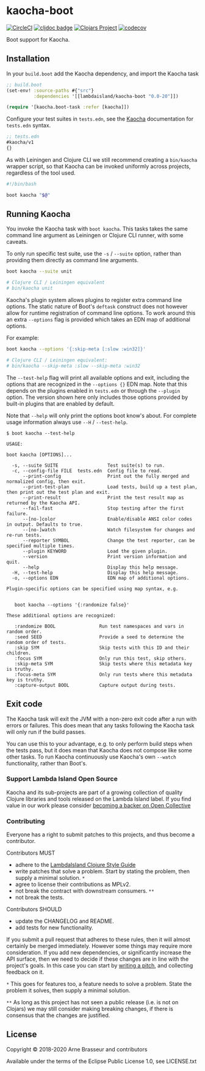 # kaocha-boot

<!-- badges -->
[![CircleCI](https://circleci.com/gh/lambdaisland/kaocha-boot.svg?style=svg)](https://circleci.com/gh/lambdaisland/kaocha-boot) [![cljdoc badge](https://cljdoc.org/badge/lambdaisland/kaocha-boot)](https://cljdoc.org/d/lambdaisland/kaocha-boot) [![Clojars Project](https://img.shields.io/clojars/v/lambdaisland/kaocha-boot.svg)](https://clojars.org/lambdaisland/kaocha-boot) [![codecov](https://codecov.io/gh/lambdaisland/kaocha-boot/branch/master/graph/badge.svg)](https://codecov.io/gh/lambdaisland/kaocha-boot)
<!-- /badges -->

Boot support for Kaocha.

## Installation

In your `build.boot` add the Kaocha dependency, and import the Kaocha task

``` clojure
;; build.boot
(set-env! :source-paths #{"src"}
          :dependencies '[[lambdaisland/kaocha-boot "0.0-20"]])

(require '[kaocha.boot-task :refer [kaocha]])
```

Configure your test suites in `tests.edn`, see the
[Kaocha](http://github.com/lambdaisland/kaocha) documentation for `tests.edn`
syntax.

``` clojure
;; tests.edn
#kaocha/v1
{}
```

As with Leiningen and Clojure CLI we still recommend creating a `bin/kaocha`
wrapper script, so that Kaocha can be invoked uniformly across projects,
regardless of the tool used.

``` bash
#!/bin/bash

boot kaocha "$@"
```

## Running Kaocha

You invoke the Kaocha task with `boot kaocha`. This tasks takes the same command
line argument as Leiningen or Clojure CLI runner, with some caveats.

To only run specific test suite, use the `-s` / `--suite` option, rather than
providing them directly as command line arguments.


``` bash
boot kaocha --suite unit

# Clojure CLI / Leiningen equivalent
# bin/kaocha unit
```

Kaocha's plugin system allows plugins to register extra command line options.
The static nature of Boot's `deftask` construct does not however allow for
runtime registration of command line options. To work around this an extra
`--options` flag is provided which takes an EDN map of additional options.

For example:

``` bash
boot kaocha --options '{:skip-meta [:slow :win32]}'

# Clojure CLI / Leiningen equivalent:
# bin/kaocha --skip-meta :slow --skip-meta :win32
```

The `--test-help` flag will print all available options and exit, including the
options that are recognized in the `--options {}` EDN map. Note that this
depends on the plugins enabled in `tests.edn` or through the `--plugin` option.
The version shown here only includes those options provided by built-in plugins
that are enabled by default.

Note that `--help` will only print the options boot know's about. For complete
usage information always use `--H` / `--test-help`.

```
$ boot kaocha --test-help

USAGE:

boot kaocha [OPTIONS]...

  -s, --suite SUITE                  Test suite(s) to run.
  -c, --config-file FILE  tests.edn  Config file to read.
      --print-config                 Print out the fully merged and normalized config, then exit.
      --print-test-plan              Load tests, build up a test plan, then print out the test plan and exit.
      --print-result                 Print the test result map as returned by the Kaocha API.
      --fail-fast                    Stop testing after the first failure.
      --[no-]color                   Enable/disable ANSI color codes in output. Defaults to true.
      --[no-]watch                   Watch filesystem for changes and re-run tests.
      --reporter SYMBOL              Change the test reporter, can be specified multiple times.
      --plugin KEYWORD               Load the given plugin.
      --version                      Print version information and quit.
      --help                         Display this help message.
  -H, --test-help                    Display this help message.
  -o, --options EDN                  EDN map of additional options.

Plugin-specific options can be specified using map syntax, e.g.


   boot kaocha --options '{:randomize false}'

These additional options are recognized:

   :randomize BOOL                Run test namespaces and vars in random order.
   :seed SEED                     Provide a seed to determine the random order of tests.
   :skip SYM                      Skip tests with this ID and their children.
   :focus SYM                     Only run this test, skip others.
   :skip-meta SYM                 Skip tests where this metadata key is truthy.
   :focus-meta SYM                Only run tests where this metadata key is truthy.
   :capture-output BOOL           Capture output during tests.
```

## Exit code

The Kaocha task will exit the JVM with a non-zero exit code after a run with
errors or failures. This does mean that any tasks following the Kaocha task will
only run if the build passes.

You can use this to your advantage, e.g. to only perform build steps when the
tests pass, but it does mean that Kaocha does not compose like some other tasks.
To run Kaocha continuously use Kaocha's own `--watch` functionality, rather than
Boot's.

<!-- opencollective -->
### Support Lambda Island Open Source

Kaocha and its sub-projects are part of a growing collection of quality Clojure libraries and
tools released on the Lambda Island label. If you find value in our work please
consider [becoming a backer on Open Collective](http://opencollective.com/lambda-island#section-contribute)
<!-- /opencollective -->

<!-- contributing -->
### Contributing

Everyone has a right to submit patches to this projects, and thus become a contributor.

Contributors MUST

- adhere to the [LambdaIsland Clojure Style Guide](https://nextjournal.com/lambdaisland/clojure-style-guide)
- write patches that solve a problem. Start by stating the problem, then supply a minimal solution. `*`
- agree to license their contributions as MPLv2.
- not break the contract with downstream consumers. `**`
- not break the tests.

Contributors SHOULD

- update the CHANGELOG and README.
- add tests for new functionality.

If you submit a pull request that adheres to these rules, then it will almost
certainly be merged immediately. However some things may require more
consideration. If you add new dependencies, or significantly increase the API
surface, then we need to decide if these changes are in line with the project's
goals. In this case you can start by [writing a
pitch](https://nextjournal.com/lambdaisland/pitch-template), and collecting
feedback on it.

`*` This goes for features too, a feature needs to solve a problem. State the problem it solves, then supply a minimal solution.

`**` As long as this project has not seen a public release (i.e. is not on Clojars)
we may still consider making breaking changes, if there is consensus that the
changes are justified.
<!-- /contributing -->

<!-- license-epl -->
## License

Copyright &copy; 2018-2020 Arne Brasseur and contributors

Available under the terms of the Eclipse Public License 1.0, see LICENSE.txt
<!-- /license-epl -->
